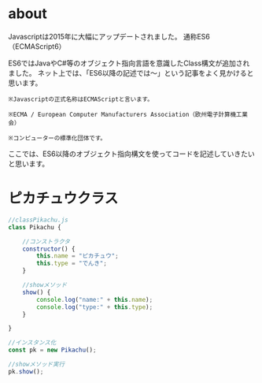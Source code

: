 # about

Javascriptは2015年に大幅にアップデートされました。
通称ES6（ECMAScript6）

ES6ではJavaやC#等のオブジェクト指向言語を意識したClass構文が追加されました。
ネット上では、「ES6以降の記述では～」という記事をよく見かけると思います。

```
※Javascriptの正式名称はECMAScriptと言います。

※ECMA / European Computer Manufacturers Association（欧州電子計算機工業会）

※コンピューターの標準化団体です。
```

ここでは、ES6以降のオブジェクト指向構文を使ってコードを記述していきたいと思います。

# ピカチュウクラス

```Javascript
//classPikachu.js
class Pikachu {

    //コンストラクタ
    constructor() {
        this.name = "ピカチュウ";
        this.type = "でんき";
    }

    //showメソッド
    show() {
        console.log("name:" + this.name);
        console.log("type:" + this.type);
    }

}

//インスタンス化
const pk = new Pikachu();

//showメソッド実行
pk.show();
```